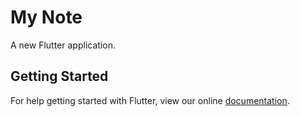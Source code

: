 # My Note 

A new Flutter application.

## Getting Started

For help getting started with Flutter, view our online
[documentation](https://flutter.io/).
